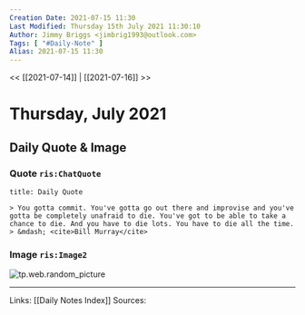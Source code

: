 ```yaml
---
Creation Date: 2021-07-15 11:30
Last Modified: Thursday 15th July 2021 11:30:10
Author: Jimmy Briggs <jimbrig1993@outlook.com>
Tags: [ "#Daily-Note" ]
Alias: 2021-07-15 11:30
---
```


<< [[2021-07-14]] | [[2021-07-16]] >>

# Thursday, July 2021

## Daily Quote & Image

### Quote `ris:ChatQuote`

```ad-quote
title: Daily Quote

> You gotta commit. You've gotta go out there and improvise and you've gotta be completely unafraid to die. You've got to be able to take a chance to die. And you have to die lots. You have to die all the time.
> &mdash; <cite>Bill Murray</cite>

```

### Image `ris:Image2`

![tp.web.random_picture](https://images.unsplash.com/photo-1460013477427-b0cce3e30151?crop=entropy&cs=tinysrgb&fit=crop&fm=jpg&h=400&ixid=MnwxfDB8MXxyYW5kb218MHx8bGFuZHNjYXBlLHdhdGVyLHNwYWNlLHN1bixza3lsaW5lfHx8fHx8MTYyNjM2MzAxMw&ixlib=rb-1.2.1&q=80&utm_campaign=api-credit&utm_medium=referral&utm_source=unsplash_source&w=400)

***
Links: [[Daily Notes Index]]
Sources: 